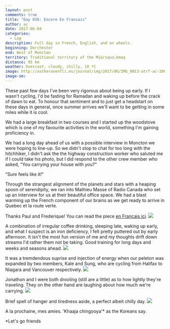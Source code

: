 ```yaml
---
layout: post
comments: true
title: "Day 036: Encore En Francais"
author: ac
date: 2017-06-04
categories:
  - Log
description: Full day in French, English, and on wheels.
beginning: Dorchester
end: West of Moncton
territory: Traditional territory of the Mi&rsquo;kmaq 
distance: 95 km
weather: Overcast, cloudy, chilly, 10 ºC
image: http://astheravenfli.es/journal/img/2017/06/IMG_9013-atrf-ac-2000-web.jpg
image-sm:
---
```


These past few days I've been very rigorous about being up early. If I wasn't cycling, I'd be fasting for Ramadan and waking up before the crack of dawn to eat. To honour that sentiment and to just get a headstart on these days in general, once summer arrives we'll want to be getting in some miles while it is cool. 

We had a large breakfast in two courses and I started up the woodstove which is one of my favourite activities in the world, something I'm gaining proficiency in. 

We had a long day ahead of us with a possible interview in Moncton we were hoping to line-up. So we didn't stop to chat for too long with the hitchhiker, I didn't ask the the highway construction worker who saluted me if I could take his photo, but I did respond to the other crew member who asked, "You carrying your house with you?"

"Sure feels like it!"

Through the strangest alignment of the planets and stars with a heaping spoon of serendipity, we ran into Mathieu Masse of Radio Canada who set up an interview for us at their beautiful office space. We had a blast warming up the French component of our brains as we get ready to arrive in Quebec et la route verte.

Thanks Paul and Frederique! You can read the piece [en Francais ici](http://ici.radio-canada.ca/nouvelle/1038026/histoire-canada-velo-voyage-acadie).
<img src="http://astheravenfli.es/journal/img/2017/06/IMG_9016-atrf-ac-2000-web.jpg">

A combination of irregular coffee drinking, sleeping late, waking up early, and what I suspect is an iron deficiency, I felt pretty puttered out by early afternoon. It isn't the most fun version of me and my thoughts drift down streams I'd rather them not be taking. Good training for long days and weeks and seasons ahead. 
<img src="http://astheravenfli.es/journal/img/2017/06/IMG_9018-atrf-ac-2000-web.jpg">

It was a tremdendous suprise and injection of energy when our peleton was expanded by two members, Kale and Sung, who are cycling from Halifax to Niagara and Vancouver respectively.
<img src="http://astheravenfli.es/journal/img/2017/06/IMG_9021-atrf-ac-2000-web.jpg">

Jonathon and I were both drooling (still are a little) as to how lightly they're traveling. They on the other hand are laughing about how much we're carrying.
<img src="http://astheravenfli.es/journal/img/2017/06/IMG_9032-atrf-ac-2000-web.jpg">

Brief spell of hanger and tiredness aside, a perfect albeit chilly day.
<img src="http://astheravenfli.es/journal/img/2017/06/IMG_3243-atrf-jcr-2000-web.jpg">

A la prochaine, mes amies. 'Khaaja chingooya'* as the Koreans say.

*Let's go friends
